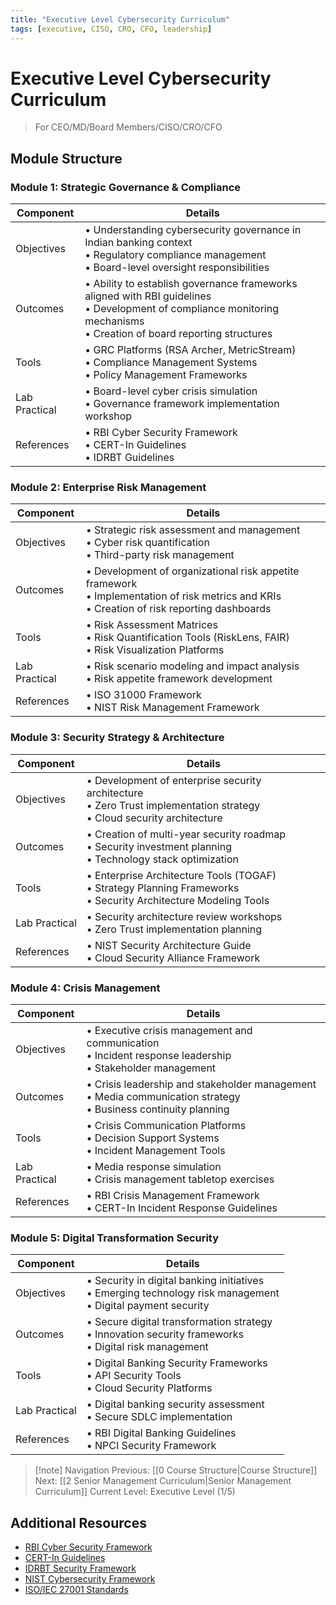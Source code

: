 ```yaml
---
title: "Executive Level Cybersecurity Curriculum"
tags: [executive, CISO, CRO, CFO, leadership]
---
```


# Executive Level Cybersecurity Curriculum
> For CEO/MD/Board Members/CISO/CRO/CFO

## Module Structure

### Module 1: Strategic Governance & Compliance 
| Component | Details |
|-----------|---------|
| Objectives | • Understanding cybersecurity governance in Indian banking context<br>• Regulatory compliance management<br>• Board-level oversight responsibilities |
| Outcomes | • Ability to establish governance frameworks aligned with RBI guidelines<br>• Development of compliance monitoring mechanisms<br>• Creation of board reporting structures |
| Tools | • GRC Platforms (RSA Archer, MetricStream)<br>• Compliance Management Systems<br>• Policy Management Frameworks |
| Lab Practical | • Board-level cyber crisis simulation<br>• Governance framework implementation workshop |
| References | • RBI Cyber Security Framework<br>• CERT-In Guidelines<br>• IDRBT Guidelines |

### Module 2: Enterprise Risk Management
| Component | Details |
|-----------|---------|
| Objectives | • Strategic risk assessment and management<br>• Cyber risk quantification<br>• Third-party risk management |
| Outcomes | • Development of organizational risk appetite framework<br>• Implementation of risk metrics and KRIs<br>• Creation of risk reporting dashboards |
| Tools | • Risk Assessment Matrices<br>• Risk Quantification Tools (RiskLens, FAIR)<br>• Risk Visualization Platforms |
| Lab Practical | • Risk scenario modeling and impact analysis<br>• Risk appetite framework development |
| References | • ISO 31000 Framework<br>• NIST Risk Management Framework |

### Module 3: Security Strategy & Architecture
| Component | Details |
|-----------|---------|
| Objectives | • Development of enterprise security architecture<br>• Zero Trust implementation strategy<br>• Cloud security architecture |
| Outcomes | • Creation of multi-year security roadmap<br>• Security investment planning<br>• Technology stack optimization |
| Tools | • Enterprise Architecture Tools (TOGAF)<br>• Strategy Planning Frameworks<br>• Security Architecture Modeling Tools |
| Lab Practical | • Security architecture review workshops<br>• Zero Trust implementation planning |
| References | • NIST Security Architecture Guide<br>• Cloud Security Alliance Framework |

### Module 4: Crisis Management
| Component | Details |
|-----------|---------|
| Objectives | • Executive crisis management and communication<br>• Incident response leadership<br>• Stakeholder management |
| Outcomes | • Crisis leadership and stakeholder management<br>• Media communication strategy<br>• Business continuity planning |
| Tools | • Crisis Communication Platforms<br>• Decision Support Systems<br>• Incident Management Tools |
| Lab Practical | • Media response simulation<br>• Crisis management tabletop exercises |
| References | • RBI Crisis Management Framework<br>• CERT-In Incident Response Guidelines |

### Module 5: Digital Transformation Security
| Component | Details |
|-----------|---------|
| Objectives | • Security in digital banking initiatives<br>• Emerging technology risk management<br>• Digital payment security |
| Outcomes | • Secure digital transformation strategy<br>• Innovation security frameworks<br>• Digital risk management |
| Tools | • Digital Banking Security Frameworks<br>• API Security Tools<br>• Cloud Security Platforms |
| Lab Practical | • Digital banking security assessment<br>• Secure SDLC implementation |
| References | • RBI Digital Banking Guidelines<br>• NPCI Security Framework |

> [!note] Navigation
> Previous: [[0 Course Structure|Course Structure]]
> Next: [[2 Senior Management Curriculum|Senior Management Curriculum]]
> Current Level: Executive Level (1/5)

## Additional Resources
- [RBI Cyber Security Framework](https://www.rbi.org.in/Scripts/NotificationUser.aspx?Id=10435)
- [CERT-In Guidelines](https://www.cert-in.org.in/)
- [IDRBT Security Framework](https://www.idrbt.ac.in/)
- [NIST Cybersecurity Framework](https://www.nist.gov/cyberframework)
- [ISO/IEC 27001 Standards](https://www.iso.org/isoiec-27001-information-security.html)